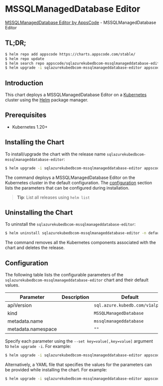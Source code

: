 # MSSQLManagedDatabase Editor

[MSSQLManagedDatabase Editor by AppsCode](https://appscode.com) - MSSQLManagedDatabase Editor

## TL;DR;

```bash
$ helm repo add appscode https://charts.appscode.com/stable/
$ helm repo update
$ helm search repo appscode/sqlazurekubedbcom-mssqlmanageddatabase-editor --version=v0.16.0
$ helm upgrade -i sqlazurekubedbcom-mssqlmanageddatabase-editor appscode/sqlazurekubedbcom-mssqlmanageddatabase-editor -n default --create-namespace --version=v0.16.0
```

## Introduction

This chart deploys a MSSQLManagedDatabase Editor on a [Kubernetes](http://kubernetes.io) cluster using the [Helm](https://helm.sh) package manager.

## Prerequisites

- Kubernetes 1.20+

## Installing the Chart

To install/upgrade the chart with the release name `sqlazurekubedbcom-mssqlmanageddatabase-editor`:

```bash
$ helm upgrade -i sqlazurekubedbcom-mssqlmanageddatabase-editor appscode/sqlazurekubedbcom-mssqlmanageddatabase-editor -n default --create-namespace --version=v0.16.0
```

The command deploys a MSSQLManagedDatabase Editor on the Kubernetes cluster in the default configuration. The [configuration](#configuration) section lists the parameters that can be configured during installation.

> **Tip**: List all releases using `helm list`

## Uninstalling the Chart

To uninstall the `sqlazurekubedbcom-mssqlmanageddatabase-editor`:

```bash
$ helm uninstall sqlazurekubedbcom-mssqlmanageddatabase-editor -n default
```

The command removes all the Kubernetes components associated with the chart and deletes the release.

## Configuration

The following table lists the configurable parameters of the `sqlazurekubedbcom-mssqlmanageddatabase-editor` chart and their default values.

|     Parameter      | Description |                  Default                   |
|--------------------|-------------|--------------------------------------------|
| apiVersion         |             | <code>sql.azure.kubedb.com/v1alpha1</code> |
| kind               |             | <code>MSSQLManagedDatabase</code>          |
| metadata.name      |             | <code>mssqlmanageddatabase</code>          |
| metadata.namespace |             | <code>""</code>                            |


Specify each parameter using the `--set key=value[,key=value]` argument to `helm upgrade -i`. For example:

```bash
$ helm upgrade -i sqlazurekubedbcom-mssqlmanageddatabase-editor appscode/sqlazurekubedbcom-mssqlmanageddatabase-editor -n default --create-namespace --version=v0.16.0 --set apiVersion=sql.azure.kubedb.com/v1alpha1
```

Alternatively, a YAML file that specifies the values for the parameters can be provided while
installing the chart. For example:

```bash
$ helm upgrade -i sqlazurekubedbcom-mssqlmanageddatabase-editor appscode/sqlazurekubedbcom-mssqlmanageddatabase-editor -n default --create-namespace --version=v0.16.0 --values values.yaml
```
